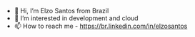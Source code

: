- 👋 Hi, I’m Elzo Santos from Brazil
- 👀 I’m interested in development and cloud
- 📫 How to reach me - https://br.linkedin.com/in/elzosantos

<!---
elzosantos/elzosantos is a ✨ special ✨ repository because its `README.md` (this file) appears on your GitHub profile.
You can click the Preview link to take a look at your changes.
--->
